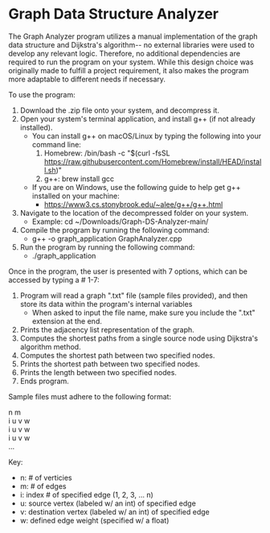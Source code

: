 # Graph Data Structure Analyzer
The Graph Analyzer program utilizes a manual implementation of the graph data structure and Dijkstra's algorithm-- no external libraries were used to develop any relevant logic. Therefore, no additional dependencies are required to run the program on your system. While this design choice was originally made to fulfill a project requirement, it also makes the program more adaptable to different needs if necessary.

To use the program:
1. Download the .zip file onto your system, and decompress it.
2. Open your system's terminal application, and install g++ (if not already installed).
   * You can install g++ on macOS/Linux by typing the following into your command line:
      1. Homebrew: /bin/bash -c "$(curl -fsSL https://raw.githubusercontent.com/Homebrew/install/HEAD/install.sh)"
      2. g++: brew install gcc
   * If you are on Windows, use the following guide to help get g++ installed on your machine:
        * https://www3.cs.stonybrook.edu/~alee/g++/g++.html
3. Navigate to the location of the decompressed folder on your system.
   * Example: cd ~/Downloads/Graph-DS-Analyzer-main/
4. Compile the program by running the following command:
   * g++ -o graph_application GraphAnalyzer.cpp
5. Run the program by running the following command:
   * ./graph_application

Once in the program, the user is presented with 7 options, which can be accessed by typing a # 1-7:
1. Program will read a graph ".txt" file (sample files provided), and then store its data within the program's internal variables
   * When asked to input the file name, make sure you include the ".txt" extension at the end.
3. Prints the adjacency list representation of the graph.
4. Computes the shortest paths from a single source node using Dijkstra's algorithm method.
5. Computes the shortest path between two specified nodes.
6. Prints the shortest path between two specified nodes.
7. Prints the length between two specified nodes.
8. Ends program.

Sample files must adhere to the following format:

n m  
i u v w  
i u v w  
i u v w  
...  

Key:
* n: # of verticies
* m: # of edges
* i: index # of specified edge (1, 2, 3, ... n)
* u: source vertex (labeled w/ an int) of specified edge
* v: destination vertex (labeled w/ an int) of specified edge
* w: defined edge weight (specified w/ a float)
